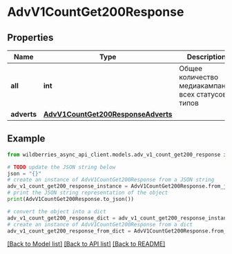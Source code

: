 # AdvV1CountGet200Response


## Properties

Name | Type | Description | Notes
------------ | ------------- | ------------- | -------------
**all** | **int** | Общее количество медиакампаний всех статусов и типов | [optional] 
**adverts** | [**AdvV1CountGet200ResponseAdverts**](AdvV1CountGet200ResponseAdverts.md) |  | [optional] 

## Example

```python
from wildberries_async_api_client.models.adv_v1_count_get200_response import AdvV1CountGet200Response

# TODO update the JSON string below
json = "{}"
# create an instance of AdvV1CountGet200Response from a JSON string
adv_v1_count_get200_response_instance = AdvV1CountGet200Response.from_json(json)
# print the JSON string representation of the object
print(AdvV1CountGet200Response.to_json())

# convert the object into a dict
adv_v1_count_get200_response_dict = adv_v1_count_get200_response_instance.to_dict()
# create an instance of AdvV1CountGet200Response from a dict
adv_v1_count_get200_response_from_dict = AdvV1CountGet200Response.from_dict(adv_v1_count_get200_response_dict)
```
[[Back to Model list]](../README.md#documentation-for-models) [[Back to API list]](../README.md#documentation-for-api-endpoints) [[Back to README]](../README.md)


